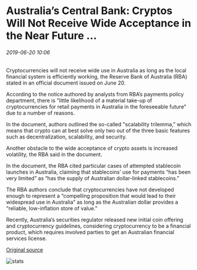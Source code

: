 # Australia’s Central Bank: Cryptos Will Not Receive Wide Acceptance in the Near Future ...

###### 2019-06-20 10:06

Cryptocurrencies will not receive wide use in Australia as long as the local financial system is efficiently working, the Reserve Bank of Australia (RBA) stated in an official document issued on June 20.

According to the notice authored by analysts from RBA’s payments policy department, there is "little likelihood of a material take-up of cryptocurrencies for retail payments in Australia in the foreseeable future" due to a number of reasons.

In the document, authors outlined the so-called "scalability trilemma,” which means that crypto can at best solve only two out of the three basic features such as decentralization, scalability, and security.

Another obstacle to the wide acceptance of crypto assets is increased volatility, the RBA said in the document.

In the document, the RBA cited particular cases of attempted stablecoin launches in Australia, claiming that stablecoins’ use for payments “has been very limited” as “has the supply of Australian dollar-linked stablecoins.”

The RBA authors conclude that cryptocurrencies have not developed enough to represent a “compelling proposition that would lead to their widespread use in Australia” as long as the Australian dollar provides a “reliable, low-inflation store of value.”

Recently, Australia’s securities regulator released new initial coin offering and cryptocurrency guidelines, considering cryptocurrency to be a financial product, which requires involved parties to get an Australian financial services license.

[Original source](https://cointelegraph.com/news/australias-central-bank-cryptos-will-not-receive-wide-acceptance-in-the-near-future)

![stats](https://c.statcounter.com/11760860/0/a89fa40b/1/ "stats")